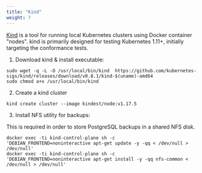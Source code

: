 ```yaml
---
title: "Kind"
weight: 7
---
```


[Kind](https://kind.sigs.k8s.io/) is a tool for running local Kubernetes clusters using Docker container "nodes".
kind is primarily designed for testing Kubernetes 1.11+, initially targeting the conformance tests.

1. Download kind & install executable:

```
sudo wget -q -L -O /usr/local/bin/kind  https://github.com/kubernetes-sigs/kind/releases/download/v0.8.1/kind-$(uname)-amd64
sudo chmod a+x /usr/local/bin/kind
```

2. Create a kind cluster

```
kind create cluster --image kindest/node:v1.17.5
```

3. Install NFS utility for backups:

This is required in order to store PostgreSQL backups in a shared NFS disk.

```
docker exec -ti kind-control-plane sh -c 'DEBIAN_FRONTEND=noninteractive apt-get update -y -qq < /dev/null > /dev/null'
docker exec -ti kind-control-plane sh -c 'DEBIAN_FRONTEND=noninteractive apt-get install -y -qq nfs-common < /dev/null > /dev/null'
```
